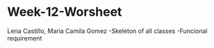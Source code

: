 # Week-12-Worsheet
Lena Castillo, Maria Camila Gomez
-Skeleton of all classes
-Funcional requirement

